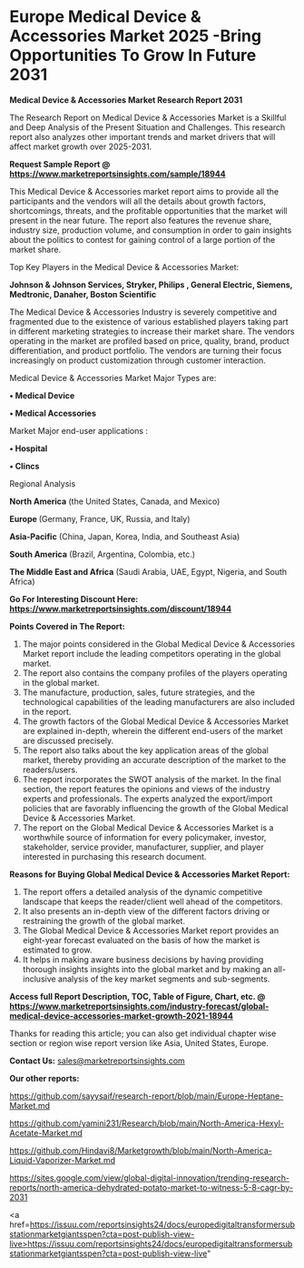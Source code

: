 # Europe Medical Device & Accessories Market 2025 -Bring Opportunities To Grow In Future 2031

<strong>Medical Device & Accessories Market Research Report 2031</strong>

The Research Report on Medical Device & Accessories Market is a Skillful and Deep Analysis of the Present Situation and Challenges. This research report also analyzes other important trends and market drivers that will affect market growth over 2025-2031.

<strong>Request Sample Report @ <a href=https://www.marketreportsinsights.com/sample/18944>https://www.marketreportsinsights.com/sample/18944</a></strong>

This Medical Device & Accessories market report aims to provide all the participants and the vendors will all the details about growth factors, shortcomings, threats, and the profitable opportunities that the market will present in the near future. The report also features the revenue share, industry size, production volume, and consumption in order to gain insights about the politics to contest for gaining control of a large portion of the market share.

Top Key Players in the Medical Device & Accessories Market:

<strong>Johnson & Johnson Services, Stryker, Philips , General Electric, Siemens, Medtronic, Danaher, Boston Scientific</strong>

The Medical Device & Accessories Industry is severely competitive and fragmented due to the existence of various established players taking part in different marketing strategies to increase their market share. The vendors operating in the market are profiled based on price, quality, brand, product differentiation, and product portfolio. The vendors are turning their focus increasingly on product customization through customer interaction.

Medical Device & Accessories Market Major Types are:

<strong>• Medical Device

• Medical Accessories</strong>

Market Major end-user applications :

<strong>• Hospital

• Clincs</strong>

Regional Analysis

</u><strong><b>North America</b></strong> (the United States, Canada, and Mexico)

<strong><b>Europe </b></strong>(Germany, France, UK, Russia, and Italy)

<strong><b>Asia-Pacific</b></strong> (China, Japan, Korea, India, and Southeast Asia)

<strong><b>South America</b></strong> (Brazil, Argentina, Colombia, etc.)

<strong><b>The Middle East and Africa</b></strong> (Saudi Arabia, UAE, Egypt, Nigeria, and South Africa)

<strong>Go For Interesting Discount Here: <a href=https://www.marketreportsinsights.com/discount/18944>https://www.marketreportsinsights.com/discount/18944</a></strong>

<strong>Points Covered in The Report:</strong>
<ol>
  <li>The major points considered in the Global Medical Device & Accessories Market report include the leading competitors operating in the global market.</li>
  <li>The report also contains the company profiles of the players operating in the global market.</li>
  <li>The manufacture, production, sales, future strategies, and the technological capabilities of the leading manufacturers are also included in the report.</li>
  <li>The growth factors of the Global Medical Device & Accessories Market are explained in-depth, wherein the different end-users of the market are discussed precisely.</li>
  <li>The report also talks about the key application areas of the global market, thereby providing an accurate description of the market to the readers/users.</li>
  <li>The report incorporates the SWOT analysis of the market. In the final section, the report features the opinions and views of the industry experts and professionals. The experts analyzed the export/import policies that are favorably influencing the growth of the Global Medical Device & Accessories Market.</li>
  <li>The report on the Global Medical Device & Accessories Market is a worthwhile source of information for every policymaker, investor, stakeholder, service provider, manufacturer, supplier, and player interested in purchasing this research document.</li>
</ol>
<strong>Reasons for Buying Global Medical Device & Accessories Market Report:</strong>

<ol>
  <li>The report offers a detailed analysis of the dynamic competitive landscape that keeps the reader/client well ahead of the competitors.</li>
  <li>It also presents an in-depth view of the different factors driving or restraining the growth of the global market.</li>
  <li>The Global Medical Device & Accessories Market report provides an eight-year forecast evaluated on the basis of how the market is estimated to grow.</li>
  <li>It helps in making aware business decisions by having providing thorough insights insights into the global market and by making an all-inclusive analysis of the key market segments and sub-segments.</li>
</ol>
<strong>Access full Report Description, TOC, Table of Figure, Chart, etc. @ <a href=https://www.marketreportsinsights.com/industry-forecast/global-medical-device-accessories-market-growth-2021-18944>https://www.marketreportsinsights.com/industry-forecast/global-medical-device-accessories-market-growth-2021-18944</a></strong>


Thanks for reading this article; you can also get individual chapter wise section or region wise report version like Asia, United States, Europe.

<strong>Contact Us:</strong>
sales@marketreportsinsights.com

<strong>Our other reports:</strong>

<a href=https://github.com/sayysaif/research-report/blob/main/Europe-Heptane-Market.md>https://github.com/sayysaif/research-report/blob/main/Europe-Heptane-Market.md</a>

<a href=https://github.com/yamini231/Research/blob/main/North-America-Hexyl-Acetate-Market.md>https://github.com/yamini231/Research/blob/main/North-America-Hexyl-Acetate-Market.md</a>

<a href=https://github.com/Hindavi8/Marketgrowth/blob/main/North-America-Liquid-Vaporizer-Market.md>https://github.com/Hindavi8/Marketgrowth/blob/main/North-America-Liquid-Vaporizer-Market.md</a>

<a href=https://sites.google.com/view/global-digital-innovation/trending-research-reports/north-america-dehydrated-potato-market-to-witness-5-8-cagr-by-2031>https://sites.google.com/view/global-digital-innovation/trending-research-reports/north-america-dehydrated-potato-market-to-witness-5-8-cagr-by-2031</a>

<a href=https://issuu.com/reportsinsights24/docs/europedigitaltransformersubstationmarketgiantsspen?cta=post-publish-view-live>https://issuu.com/reportsinsights24/docs/europedigitaltransformersubstationmarketgiantsspen?cta=post-publish-view-live</a>"
